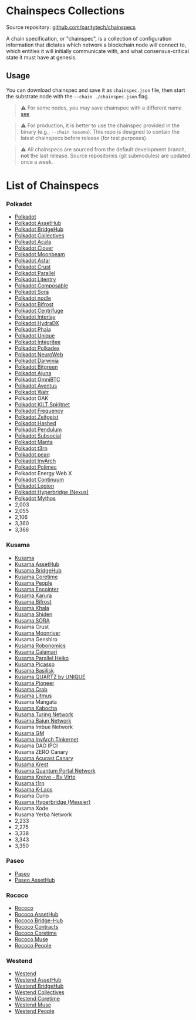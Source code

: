 # Chainspecs Collections

Source repository: [github.com/paritytech/chainspecs](https://github.com/paritytech/chainspecs)

A chain specification, or "chainspec", is a collection of configuration information that dictates which network a blockchain node will connect to, which entities it will initially communicate with, and what consensus-critical state it must have at genesis.

## Usage 
You can download chainspec and save it as `chainspec.json` file, then start the substrate node with the `--chain ./chainspec.json` flag.

> ⚠️ For some nodes, you may save chainspec with a different name [see](https://github.com/PureStake/moonbeam/issues/1104#issuecomment-996787548)

> ⚠️ For production, it is better to use the chainspec provided in the binary (e.g., `--chain kusama`). This repo is designed to contain the latest chainspecs before release (for test purposes).

> ⚠️ All chainspecs are sourced from the default development branch, **not** the last release.
> Source repositories (git submodules) are updated once a week.

# List of Chainspecs
### Polkadot
- [Polkadot](polkadot/relaychain/chainspec.json)
- [Polkadot AssetHub](polkadot/parachain/asset-hub/chainspec.json)
- [Polkadot BridgeHub](polkadot/parachain/bridge-hub/chainspec.json)
- [Polkadot Collectives](polkadot/parachain/collectives/chainspec.json)
- [Polkadot Acala](polkadot/parachain/acala/chainspec.json)
- [Polkadot Clover](polkadot/parachain/clover/chainspec.json)
- [Polkadot Moonbeam](polkadot/parachain/moonbeam/chainspec.json)
- [Polkadot Astar](polkadot/parachain/astar/chainspec.json)
- [Polkadot Crust](polkadot/parachain/crust/chainspec.json)
- [Polkadot Parallel](polkadot/parachain/parallel/chainspec.json)
- [Polkadot Litentry](polkadot/parachain/litentry/chainspec.json)
- [Polkadot Composable](polkadot/parachain/composable/chainspec.json)
- [Polkadot Sora](polkadot/parachain/sora/chainspec.json)
- [Polkadot nodle](polkadot/parachain/nodle/chainspec.json)
- [Polkadot Bifrost](polkadot/parachain/bifrost/chainspec.json)
- [Polkadot Centrifuge](polkadot/parachain/centrifuge/chainspec.json)
- [Polkadot Interlay](polkadot/parachain/interlay/chainspec.json)
- [Polkadot HydraDX](polkadot/parachain/hydradx/chainspec.json)
- [Polkadot Phala](polkadot/parachain/phala/chainspec.json)
- [Polkadot Unique](polkadot/parachain/unique/chainspec.json)
- [Polkadot Integritee](polkadot/parachain/integritee/chainspec.json)
- [Polkadot Polkadex](polkadot/parachain/polkadex/chainspec.json)
- [Polkadot NeuroWeb](polkadot/parachain/neuroweb/chainspec.json)
- [Polkadot Darwinia](polkadot/parachain/darwinia/chainspec.json)
- [Polkadot Bitgreen](polkadot/parachain/bitgreen/chainspec.json)
- [Polkadot Ajuna](polkadot/parachain/ajuna/chainspec.json)
- [Polkadot OmniBTC](polkadot/parachain/omnibtc/chainspec.json)
- [Polkadot Aventus](polkadot/parachain/aventus/chainspec.json)
- [Polkadot Watr](polkadot/parachain/watr/chainspec.json)
- Polkadot OAK
- [Polkadot KILT Spiritnet](polkadot/parachain/kilt/chainspec.json)
- [Polkadot Frequency](polkadot/parachain/frequency/chainspec.json)
- [Polkadot Zeitgeist](polkadot/parachain/zeitgeist/chainspec.json)
- [Polkadot Hashed](polkadot/parachain/hashed/chainspec.json)
- [Polkadot Pendulum](polkadot/parachain/pendulum/chainspec.json)
- [Polkadot Subsocial](polkadot/parachain/subsocial/chainspec.json)
- [Polkadot Manta](polkadot/parachain/manta/chainspec.json)
- [Polkadot t3rn](polkadot/parachain/t3rn/chainspec.json)
- [Polkadot peaq](polkadot/parachain/peaq/chainspec.json)
- [Polkadot InvArch](polkadot/parachain/invarch/chainspec.json)
- [Polkadot Polimec](polkadot/parachain/polimec/chainspec.json)
- Polkadot Energy Web X
- [Polkadot Continuum](polkadot/parachain/continuum/chainspec.json)
- [Polkadot Logion](polkadot/parachain/logion/chainspec.json)
- [Polkadot Hyperbridge (Nexus)](polkadot/parachain/hyperbridge/chainspec.json)
- [Polkadot Mythos](polkadot/parachain/mythos/chainspec.json)
- 2,003
- 2,055
- 2,106
- 3,360
- 3,366


### Kusama
- [Kusama](kusama/relaychain/chainspec.json)
- [Kusama AssetHub](kusama/parachain/asset-hub/chainspec.json)
- [Kusama BridgeHub](kusama/parachain/bridge-hub/chainspec.json)
- [Kusama Coretime](kusama/parachain/coretime/chainspec.json)
- [Kusama People](kusama/parachain/people/chainspec.json)
- [Kusama Encointer](kusama/parachain/encointer/chainspec.json)
- [Kusama Karura](kusama/parachain/karura/chainspec.json)
- [Kusama Bifrost](kusama/parachain/bifrost/chainspec.json)
- [Kusama Khala](kusama/parachain/khala/chainspec.json)
- [Kusama Shiden](kusama/parachain/shiden/chainspec.json)
- [Kusama SORA](kusama/parachain/sora/chainspec.json)
- Kusama Crust
- [Kusama Moonriver](kusama/parachain/moonriver/chainspec.json)
- Kusama Genshiro
- [Kusama Robonomics](kusama/parachain/robonomics/chainspec.json)
- [Kusama Calamari](kusama/parachain/calamari/chainspec.json)
- [Kusama Parallel Heiko](kusama/parachain/heiko/chainspec.json)
- [Kusama Picasso](kusama/parachain/picasso/chainspec.json)
- [Kusama Basilisk](kusama/parachain/basilisk/chainspec.json)
- [Kusama QUARTZ by UNIQUE](kusama/parachain/quartz/chainspec.json)
- [Kusama Pioneer](kusama/parachain/pioneer/chainspec.json)
- [Kusama Crab](kusama/parachain/crab/chainspec.json)
- [Kusama Litmus](kusama/parachain/litmus/chainspec.json)
- Kusama Mangata
- [Kusama Kabocha](kusama/parachain/kabocha/chainspec.json)
- [Kusama Turing Network](kusama/parachain/turing/chainspec.json)
- [Kusama Bajun Network](kusama/parachain/bajun/chainspec.json)
- Kusama Imbue Network
- [Kusama GM](kusama/parachain/gm/chainspec.json)
- [Kusama InvArch Tinkernet](kusama/parachain/invarch/chainspec.json)
- Kusama DAO IPCI
- Kusama ZERO Canary
- [Kusama Acurast Canary](kusama/parachain/acurast/chainspec.json)
- [Kusama Krest](kusama/parachain/krest/chainspec.json)
- [Kusama Quantum Portal Network](kusama/parachain/quantum/chainspec.json)
- [Kusama Kreivo - By Virto](kusama/parachain/kreivo/chainspec.json)
- [Kusama t1rn](kusama/parachain/t1rn/chainspec.json)
- [Kusama K-Laos](kusama/parachain/klaos/chainspec.json)
- Kusama Curio
- [Kusama Hyperbridge (Messier)](kusama/parachain/messier/chainspec.json)
- Kusama Xode
- Kusama Yerba Network
- 2,233
- 2,275
- 3,338
- 3,343
- 3,350


### Paseo
- [Paseo](paseo/relaychain/chainspec.json)
- [Paseo AssetHub](paseo/parachain/asset-hub/chainspec.json)

### Rococo
- [Rococo](rococo/relaychain/chainspec.json)
- [Rococo AssetHub](rococo/parachain/asset-hub/chainspec.json)
- [Rococo Bridge-Hub](rococo/parachain/bridge-hub/chainspec.json)
- [Rococo Contracts](rococo/parachain/contracts/chainspec.json)
- [Rococo Coretime](rococo/parachain/coretime/chainspec.json)
- [Rococo Muse](rococo/parachain/mythical/chainspec.json)
- [Rococo People](rococo/parachain/people/chainspec.json)

### Westend
- [Westend](westend/relaychain/chainspec.json)
- [Westend AssetHub](westend/parachain/asset-hub/chainspec.json)
- [Westend BridgeHub](westend/parachain/bridge-hub/chainspec.json)
- [Westend Collectives](westend/parachain/collectives/chainspec.json)
- [Westend Coretime](westend/parachain/coretime/chainspec.json)
- [Westend Muse](westend/parachain/mythical/chainspec.json)
- [Westend People](westend/parachain/people/chainspec.json)

